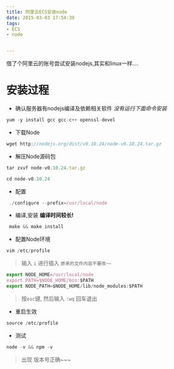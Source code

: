 ```yaml
---
title: 阿里云ECS安装node
date: 2015-03-03 17:54:39
tags:
- ECS
- node


---
```


借了个阿里云的账号尝试安装nodejs,其实和linux一样....
<!-- more -->



# 安装过程

- 确认服务器有nodejs编译及依赖相关软件 *没有运行下面命令安装*

```js
yum -y install gcc gcc-c++ openssl-devel
```

- 下载Node
```js
wget http://nodejs.org/dist/v0.10.24/node-v0.10.24.tar.gz
```

- 解压Node源码包
```js
tar zxvf node-v0.10.24.tar.gz

cd node-v0.10.24
```

- 配置
```js
 ./configure --prefix=/usr/local/node
```

- 编译,安装  **编译时间较长!**
```js
 make && make install
```

- 配置Node环境
```js
vim /etc/profile
```

> 输入 `i` 进行插入 `原来的文件内容不要改~~`

```js
export NODE_HOME=/usr/local/node
export PATH=$NODE_HOME/bin:$PATH
export NODE_PATH=$NODE_HOME/lib/node_modules:$PATH
```
> 按`esc`键, 然后输入 `:wq` 回车退出

- 重启生效
```js
source /etc/profile
```

- 测试
```js
node -v && npm -v
```
> 出现 版本号正确~~~

